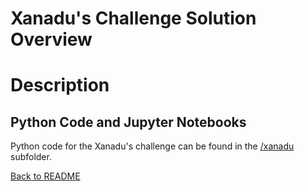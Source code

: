# Xanadu's Challenge Solution Overview

# Description

## Python Code and Jupyter Notebooks

Python code for the Xanadu's challenge can be found in the [/xanadu](xanadu) subfolder.

[Back to README](README.md)

